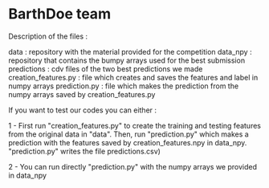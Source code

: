 # BarthDoe team

Description of the files :

data : repository with the material provided for the competition
data_npy : repository that contains the bumpy arrays used for the best submission
predictions : cdv files of the two best predictions we made
creation_features.py : file which creates and saves the features and label in numpy arrays
prediction.py : file which makes the prediction from the numpy arrays saved by creation_features.py

If you want to test our codes you can either :

1 - First run "creation_features.py" to create the training and testing features from the original data in "data". Then, run "prediction.py" which makes a prediction with the features saved by creation_features.npy in data_npy. "prediction.py" writes the file predictions.csv)

2 - You can run directly "prediction.py" with the numpy arrays we provided in data_npy